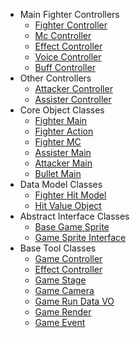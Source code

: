 <!-- _sidebar.md -->

* Main Fighter Controllers
  * [Fighter Controller](en-us/main-fighter-ctrlers/FighterCtrler)
  * [Mc Controller](en-us/main-fighter-ctrlers/FighterMcCtrler)
  * [Effect Controller](en-us/main-fighter-ctrlers/FighterEffectCtrl)
  * [Voice Controller](en-us/main-fighter-ctrlers/FighterVoiceCtrler)
  * [Buff Controller](en-us/main-fighter-ctrlers/FighterBuffCtrler)
* Other Controllers
  * [Attacker Controller](en-us/other-ctrlers/FighterAttackerCtrler)
  * [Assister Controller](en-us/other-ctrlers/AssisiterCtrler)
* Core Object Classes
  * [Fighter Main](en-us/core-object-classes/FighterMain)
  * [Fighter Action](en-us/core-object-classes/FighterAction)
  * [Fighter MC](en-us/core-object-classes/FighterMC)
  * [Assister Main](en-us/core-object-classes/Assisiter)
  * [Attacker Main](en-us/core-object-classes/FighterAttacker)
  * [Bullet Main](en-us/core-object-classes/Bullet)
* Data Model Classes
  * [Fighter Hit Model](en-us/data-model-classes/FighterHitModel)
  * [Hit Value Object](en-us/data-model-classes/HitVO)
* Abstract Interface Classes
  * [Base Game Sprite](en-us/abstract-interface-classes/BaseGameSprite)
  * [Game Sprite Interface](en-us/abstract-interface-classes/IGameSprite)
* Base Tool Classes
  * [Game Controller](en-us/base-tool-classes/GameCtrl)
  * [Effect Controller](en-us/base-tool-classes/EffectCtrl)
  * [Game Stage](en-us/base-tool-classes/GameState)
  * [Game Camera](en-us/base-tool-classes/GameCamera)
  * [Game Run Data VO](en-us/base-tool-classes/GameRunDataVO)
  * [Game Render](en-us/base-tool-classes/GameRender)
  * [Game Event](en-us/base-tool-classes/GameEvent)